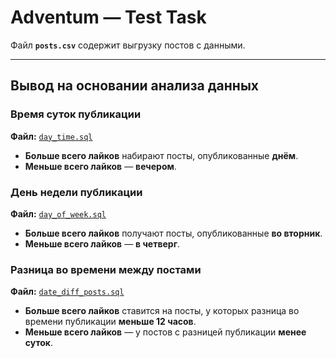 # Adventum — Test Task

Файл **`posts.csv`** содержит выгрузку постов с данными.

---

## Вывод на основании анализа данных

### Время суток публикации  
**Файл:** [`day_time.sql`](./day_time.sql)  
- **Больше всего лайков** набирают посты, опубликованные **днём**.  
- **Меньше всего лайков** — **вечером**.  


### День недели публикации  
**Файл:** [`day_of_week.sql`](./day_of_week.sql)  
- **Больше всего лайков** получают посты, опубликованные **во вторник**.  
- **Меньше всего лайков** — **в четверг**.  


### Разница во времени между постами  
**Файл:** [`date_diff_posts.sql`](./date_diff_posts.sql)  
- **Больше всего лайков** ставится на посты, у которых разница во времени публикации **меньше 12 часов**.  
- **Меньше всего лайков** — у постов с разницей публикации **менее суток**.

